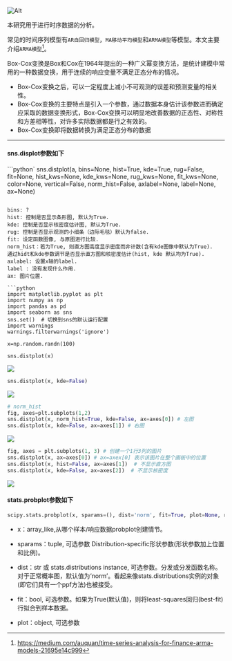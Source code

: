 ![Alt](https://repobeats.axiom.co/api/embed/455724986b31342ce99ca637fbb0b8b72f3e07d4.svg "Repobeats analytics image")

本研究用于进行时序数据的分析。

常见的时间序列模型有`AR自回归模型`，`MA移动平均模型`和`ARMA模型`等模型。本文主要介绍`ARMA模型`[^1]。


Box-Cox变换是Box和Cox在1964年提出的一种广义幂变换方法，是统计建模中常用的一种数据变换，用于连续的响应变量不满足正态分布的情况。

- Box-Cox变换之后，可以一定程度上减小不可观测的误差和预测变量的相关性。
- Box-Cox变换的主要特点是引入一个参数，通过数据本身估计该参数进而确定应采取的数据变换形式，Box-Cox变换可以明显地改善数据的正态性、对称性和方差相等性，对许多实际数据都是行之有效的。
- Box-Cox变换即将数据转换为满足正态分布的数据


[^1]: https://medium.com/auquan/time-series-analysis-for-finance-arma-models-21695e14c999


-----


#### sns.displot参数如下
```python`
sns.distplot(a, bins=None, hist=True, kde=True, rug=False, fit=None, hist_kws=None, kde_kws=None, rug_kws=None, fit_kws=None, color=None, vertical=False, norm_hist=False, axlabel=None, label=None, ax=None)
```

bins: ?
hist: 控制是否显示条形图, 默认为True.
kde: 控制是否显示核密度估计图, 默认为True.
rug: 控制是否显示观测的小细条（边际毛毯）默认为false.
fit: 设定函数图像, 与原图进行比较.
norm_hist：若为True, 则直方图高度显示密度而非计数(含有kde图像中默认为True).
通过hidt和kde参数调节是否显示直方图和核密度估计(hist, kde 默认均为True).
axlabel: 设置x轴的label.
label : 没有发现什么作用.
ax: 图片位置.

```python
import matplotlib.pyplot as plt
import numpy as np
import pandas as pd
import seaborn as sns
sns.set()  # 切换到sns的默认运行配置
import warnings
warnings.filterwarnings('ignore')

x=np.random.randn(100)

sns.distplot(x)
```

![](https://img-blog.csdnimg.cn/20210416155940508.png?x-oss-process=image/watermark,type_ZmFuZ3poZW5naGVpdGk,shadow_10,text_aHR0cHM6Ly9ibG9nLmNzZG4ubmV0L0REeHVleGk=,size_16,color_FFFFFF,t_70)


```python
sns.distplot(x, kde=False)
```

![](https://img-blog.csdnimg.cn/20210416160036454.png?x-oss-process=image/watermark,type_ZmFuZ3poZW5naGVpdGk,shadow_10,text_aHR0cHM6Ly9ibG9nLmNzZG4ubmV0L0REeHVleGk=,size_16,color_FFFFFF,t_70)


```python
# norm_hist
fig, axes=plt.subplots(1,2)
sns.distplot(x, norm_hist=True, kde=False, ax=axes[0]) # 左图
sns.distplot(x, kde=False, ax=axes[1]) # 右图
```

![](https://img-blog.csdnimg.cn/20210416160109226.png?x-oss-process=image/watermark,type_ZmFuZ3poZW5naGVpdGk,shadow_10,text_aHR0cHM6Ly9ibG9nLmNzZG4ubmV0L0REeHVleGk=,size_16,color_FFFFFF,t_70)


```python
fig, axes = plt.subplots(1, 3) # 创建一个1行3列的图片
sns.distplot(x, ax=axes[0]) # ax=axex[0] 表示该图片在整个画板中的位置
sns.distplot(x, hist=False, ax=axes[1])  # 不显示直方图
sns.distplot(x, kde=False, ax=axes[2])  # 不显示核密度
````

![](https://img-blog.csdnimg.cn/20210416160126231.png?x-oss-process=image/watermark,type_ZmFuZ3poZW5naGVpdGk,shadow_10,text_aHR0cHM6Ly9ibG9nLmNzZG4ubmV0L0REeHVleGk=,size_16,color_FFFFFF,t_70)

#### stats.probplot参数如下
```python
scipy.stats.probplot(x, sparams=(), dist='norm', fit=True, plot=None, rvalue=False)
```
- x：array_like,从哪个样本/响应数据probplot创建情节。

- sparams：tuple, 可选参数
Distribution-specific形状参数(形状参数加上位置和比例)。

- dist：str 或 stats.distributions instance, 可选参数。分发或分发函数名称。对于正常概率图，默认值为‘norm’。看起来像stats.distributions实例的对象(即它们具有一个ppf方法)也被接受。

- fit：bool, 可选参数。如果为True(默认值)，则将least-squares回归(best-fit)行拟合到样本数据。

- plot：object, 可选参数
